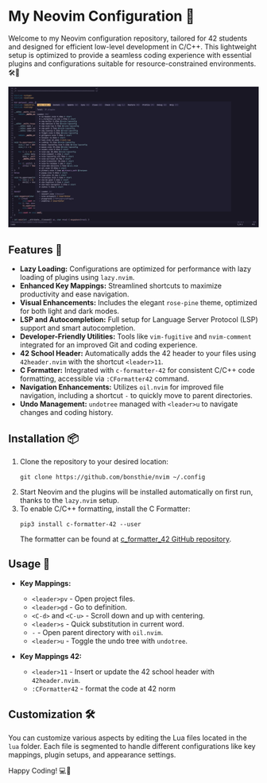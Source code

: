# My Neovim Configuration 🚀

Welcome to my Neovim configuration repository, tailored for 42 students and designed for efficient low-level development in C/C++. This lightweight setup is optimized to provide a seamless coding experience with essential plugins and configurations suitable for resource-constrained environments. 🛠️🎨

![Neovim Configuration Screenshot](nvimConfig.png)

## Features 🌟

- **Lazy Loading:** Configurations are optimized for performance with lazy loading of plugins using ```lazy.nvim```.
- **Enhanced Key Mappings:** Streamlined shortcuts to maximize productivity and ease navigation.
- **Visual Enhancements:** Includes the elegant ```rose-pine``` theme, optimized for both light and dark modes.
- **LSP and Autocompletion:** Full setup for Language Server Protocol (LSP) support and smart autocompletion.
- **Developer-Friendly Utilities:** Tools like ```vim-fugitive``` and ```nvim-comment``` integrated for an improved Git and coding experience.
- **42 School Header:** Automatically adds the 42 header to your files using ```42header.nvim``` with the shortcut ```<leader>11```.
- **C Formatter:** Integrated with ```c-formatter-42``` for consistent C/C++ code formatting, accessible via ```:CFormatter42``` command.
- **Navigation Enhancements:** Utilizes ```oil.nvim``` for improved file navigation, including a shortcut ```-``` to quickly move to parent directories.
- **Undo Management:** ```undotree``` managed with ```<leader>u``` to navigate changes and coding history.

## Installation 📦

1. Clone the repository to your desired location:
   ```
   git clone https://github.com/bonsthie/nvim ~/.config
   ```
2. Start Neovim and the plugins will be installed automatically on first run, thanks to the ```lazy.nvim``` setup.
3. To enable C/C++ formatting, install the C Formatter:
   ```
   pip3 install c-formatter-42 --user
   ```
   The formatter can be found at [c_formatter_42 GitHub repository](https://github.com/dawnbeen/c_formatter_42).

## Usage 📘

- **Key Mappings:**
  - ```<leader>pv``` - Open project files.
  - ```<leader>gd``` - Go to definition.
  - ```<C-d>``` and ```<C-u>``` - Scroll down and up with centering.
  - ```<leader>s``` - Quick substitution in current word.
  - ```-``` - Open parent directory with ```oil.nvim```.
  - ```<leader>u``` - Toggle the undo tree with ```undotree```.

- **Key Mappings 42:**

  - ```<leader>11``` - Insert or update the 42 school header with ```42header.nvim```.
  - ```:CFormatter42``` - format the code at 42 norm

## Customization 🛠

You can customize various aspects by editing the Lua files located in the ```lua``` folder. Each file is segmented to handle different configurations like key mappings, plugin setups, and appearance settings.

Happy Coding! 💻🌈

